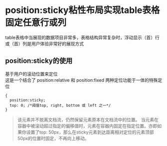 # position:sticky粘性布局实现table表格固定任意行或列
table表格中当展现的数据项目非常多，表格结构异常复杂时，浮动显示（首）行或（首）列是用户体验非常好的展现方式
## position:sticky的使用
基于用户的滚动位置来定位  
这是一个结合了 position:relative 和 position:fixed 两种定位功能于一体的特殊定位
```
{
  position:sticky;
  top: 0; /*阈值top, right, bottom 或 left 之一*/
}
```
> 该元素并不脱离文档流，仍然保留元素原本在文档流中的位置。
> 当元素在容器中被滚动超过指定的偏移值时，元素在容器内固定在指定位置。亦即如果你设置了top: 50px，那么在sticky元素到达距离相对定位的元素顶部50px的位置时固定，不再向上移动。

